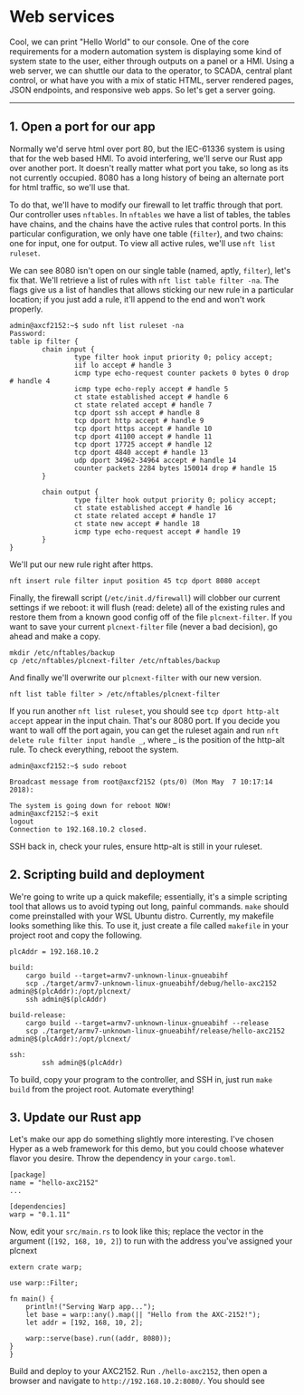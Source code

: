 # Web services

Cool, we can print "Hello World" to our console. One of the core requirements for a modern automation system is displaying some kind of system state to the user, either through outputs on a panel or a HMI. Using a web server, we can shuttle our data to the operator, to SCADA, central plant control, or what have you with a mix of static HTML, server rendered pages, JSON endpoints, and responsive web apps. So let's get a server going.

---

## 1. Open a port for our app

Normally we'd serve html over port 80, but the IEC-61336 system is using that for the web based HMI. To avoid interfering, we'll serve our Rust app over another port. It doesn't really matter what port you take, so long as its not currently occupied. 8080 has a long history of being an alternate port for html traffic, so we'll use that.

To do that, we'll have to modify our firewall to let traffic through that port. Our controller uses `nftables`. In `nftables` we have a list of tables, the tables have chains, and the chains have the active rules that control ports. In this particular configuration, we only have one table (`filter`), and two chains: one for input, one for output. To view all active rules, we'll use `nft list ruleset`.

We can see 8080 isn't open on our single table (named, aptly, `filter`), let's fix that. We'll retrieve a list of rules with `nft list table filter -na`. The flags give us a list of handles that allows sticking our new rule in a particular location; if you just add a rule, it'll append to the end and won't work properly.

```
admin@axcf2152:~$ sudo nft list ruleset -na
Password:
table ip filter {
        chain input {
                type filter hook input priority 0; policy accept;
                iif lo accept # handle 3
                icmp type echo-request counter packets 0 bytes 0 drop # handle 4
                icmp type echo-reply accept # handle 5
                ct state established accept # handle 6
                ct state related accept # handle 7
                tcp dport ssh accept # handle 8
                tcp dport http accept # handle 9
                tcp dport https accept # handle 10
                tcp dport 41100 accept # handle 11
                tcp dport 17725 accept # handle 12
                tcp dport 4840 accept # handle 13
                udp dport 34962-34964 accept # handle 14
                counter packets 2284 bytes 150014 drop # handle 15
        }

        chain output {
                type filter hook output priority 0; policy accept;
                ct state established accept # handle 16
                ct state related accept # handle 17
                ct state new accept # handle 18
                icmp type echo-request accept # handle 19
        }
}
```

We'll put our new rule right after https.

```
nft insert rule filter input position 45 tcp dport 8080 accept
```

Finally, the firewall script (`/etc/init.d/firewall`) will clobber our current settings if we reboot: it will flush (read: delete) all of the existing rules and restore them from a known good config off of the file `plcnext-filter`. If you want to save your current `plcnext-filter` file (never a bad decision), go ahead and make a copy.

```
mkdir /etc/nftables/backup
cp /etc/nftables/plcnext-filter /etc/nftables/backup
```

And finally we'll overwrite our `plcnext-filter` with our new version.

```
nft list table filter > /etc/nftables/plcnext-filter
```

If you run another `nft list ruleset`, you should see `tcp dport http-alt accept` appear in the input chain. That's our 8080 port. If you decide you want to wall off the port again, you can get the ruleset again and run `nft delete rule filter input handle _`, where _ is the position of the http-alt rule. To check everything, reboot the system.

```
admin@axcf2152:~$ sudo reboot

Broadcast message from root@axcf2152 (pts/0) (Mon May  7 10:17:14 2018):

The system is going down for reboot NOW!
admin@axcf2152:~$ exit
logout
Connection to 192.168.10.2 closed.
```

SSH back in, check your rules, ensure http-alt is still in your ruleset.

## 2. Scripting build and deployment

We're going to write up a quick makefile; essentially, it's a simple scripting tool that allows us to avoid typing out long, painful commands. `make` should come preinstalled with your WSL Ubuntu distro. Currently, my makefile looks something like this. To use it, just create a file called `makefile` in your project root and copy the following.

``` MAKE
plcAddr = 192.168.10.2

build:
	cargo build --target=armv7-unknown-linux-gnueabihf
	scp ./target/armv7-unknown-linux-gnueabihf/debug/hello-axc2152 admin@$(plcAddr):/opt/plcnext/
	ssh admin@$(plcAddr)

build-release:
	cargo build --target=armv7-unknown-linux-gnueabihf --release
	scp ./target/armv7-unknown-linux-gnueabihf/release/hello-axc2152 admin@$(plcAddr):/opt/plcnext/

ssh:
        ssh admin@$(plcAddr)
```

To build, copy your program to the controller, and SSH in, just run `make build` from the project root. Automate everything!

## 3. Update our Rust app

Let's make our app do something slightly more interesting. I've chosen Hyper as a web framework for this demo, but you could choose whatever flavor you desire. Throw the dependency in your `cargo.toml`.

```
[package]
name = "hello-axc2152"
...

[dependencies]
warp = "0.1.11"
```

Now, edit your `src/main.rs` to look like this; replace the vector in the argument (`[192, 168, 10, 2]`) to run with the address you've assigned your plcnext

```
extern crate warp;

use warp::Filter;

fn main() {
    println!("Serving Warp app...");
    let base = warp::any().map(|| "Hello from the AXC-2152!");
    let addr = [192, 168, 10, 2];

    warp::serve(base).run((addr, 8080));
}
}
```

Build and deploy to your AXC2152. Run `./hello-axc2152`, then open a browser and navigate to `http://192.168.10.2:8080/`. You should see 